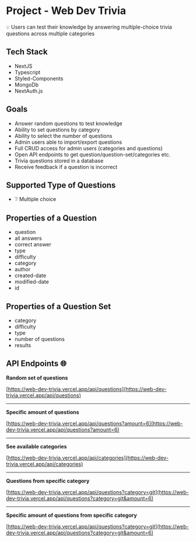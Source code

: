 # Project - Web Dev Trivia

:bulb: Users can test their knowledge by answering multiple-choice trivia questions across multiple categories

## Tech Stack

- NextJS
- Typescript
- Styled-Components
- MongoDb
- NextAuth.js

## Goals

- Answer random questions to test knowledge
- Ability to set questions by category
- Ability to select the number of questions
- Admin users able to import/export questions
- Full CRUD access for admin users (categories and questions)
- Open API endpoints to get question/question-set/categories etc.
- Trivia questions stored in a database
- Receive feedback if a question is incorrect

## Supported Type of Questions

- :grey_question: Multiple choice

## Properties of a Question

- question
- all answers
- correct answer
- type
- difficulty
- category
- author
- created-date
- modified-date
- id

## Properties of a Question Set

- category
- difficulty
- type
- number of questions
- results

## API Endpoints :globe_with_meridians:

**Random set of questions**

[https://web-dev-trivia.vercel.app/api/questions](https://web-dev-trivia.vercel.app/api/questions)

---

**Specific amount of questions**

[https://web-dev-trivia.vercel.app/api/questions?amount=6](https://web-dev-trivia.vercel.app/api/questions?amount=6)

---

**See available categories**

[https://web-dev-trivia.vercel.app/api/categories](https://web-dev-trivia.vercel.app/api/categories)

---

**Questions from specific category**

[https://web-dev-trivia.vercel.app/api/questions?category=git](https://web-dev-trivia.vercel.app/api/questions?category=git&amount=6)

---

**Specific amount of questions from specific category**

[https://web-dev-trivia.vercel.app/api/questions?category=git](https://web-dev-trivia.vercel.app/api/questions?category=git&amount=6)
